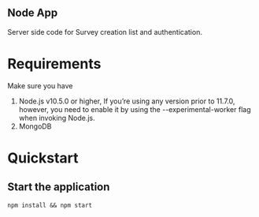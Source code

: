 ## Node App
Server side code for Survey creation list and authentication.
# Requirements
Make sure you have 
  1. Node.js v10.5.0 or higher, If you’re using any version prior to 11.7.0, however, you need to enable it by using the --experimental-worker flag when invoking Node.js.
  2. MongoDB
# Quickstart
## Start the application

```
npm install && npm start
```
